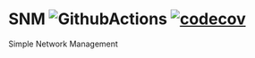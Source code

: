 # SNM ![GithubActions](https://github.com/Henawey/SNM/workflows/GithubActions/badge.svg) [![codecov](https://codecov.io/gh/Henawey/SNM/branch/master/graph/badge.svg)](https://codecov.io/gh/Henawey/SNM)
<!-- [![CircleCI](https://circleci.com/gh/Henawey/SNM/tree/master.svg?style=shield)](https://circleci.com/gh/Henawey/SNM/tree/master)  -->
Simple Network Management

